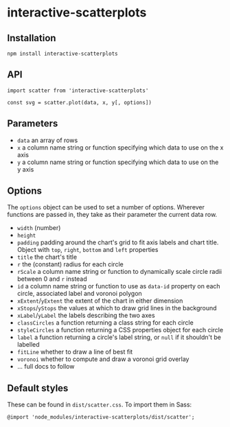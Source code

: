 # interactive-scatterplots

## Installation

```
npm install interactive-scatterplots
```

## API

```
import scatter from 'interactive-scatterplots'

const svg = scatter.plot(data, x, y[, options])
```

## Parameters

* `data` an array of rows
* `x` a column name string or function specifying which data to use on the x axis
* `y` a column name string or function specifying which data to use on the y axis

## Options

The `options` object can be used to set a number of options. Wherever functions are passed in, they take as their parameter the current data row.

* `width` (number)
* `height`
* `padding` padding around the chart's grid to fit axis labels and chart title. Object with `top`, `right`, `bottom` and `left` properties
* `title` the chart's title
* `r` the (constant) radius for each circle
* `rScale` a column name string or function to dynamically scale circle radii between 0 and `r` instead
* `id` a column name string or function to use as `data-id` property on each circle, associated label and voronoi polygon
* `xExtent`/`yExtent` the extent of the chart in either dimension
* `xStops`/`yStops` the values at which to draw grid lines in the background
* `xLabel`/`yLabel` the labels describing the two axes
* `classCircles` a function returning a class string for each circle
* `styleCircles` a function returning a CSS properties object for each circle
* `label` a function returning a circle's label string, or `null` if it shouldn't be labelled
* `fitLine` whether to draw a line of best fit
* `voronoi` whether to compute and draw a voronoi grid overlay
* ... full docs to follow

## Default styles

These can be found in `dist/scatter.css`. To import them in Sass:

```
@import 'node_modules/interactive-scatterplots/dist/scatter';
```